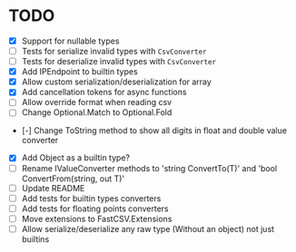 # TODO

- [x] Support for nullable types
- [ ] Tests for serialize invalid types with `CsvConverter`
- [ ] Tests for deserialize invalid types with `CsvConverter`
- [x] Add IPEndpoint to builtin types
- [x] Allow custom serialization/deserialization for array
- [x] Add cancellation tokens for async functions
- [ ] Allow override format when reading csv
- [ ] Change Optional.Match to Optional.Fold
- [-] Change ToString method to show all digits in float and double value converter
- [x] Add Object as a builtin type?
- [ ] Rename IValueConverter methods to 'string ConvertTo(T)' and 'bool ConvertFrom(string, out T)'
- [ ] Update README
- [ ] Add tests for builtin types converters
- [ ] Add tests for floating points converters
- [ ] Move extensions to FastCSV.Extensions
- [ ] Allow serialize/deserialize any raw type (Without an object) not just builtins
